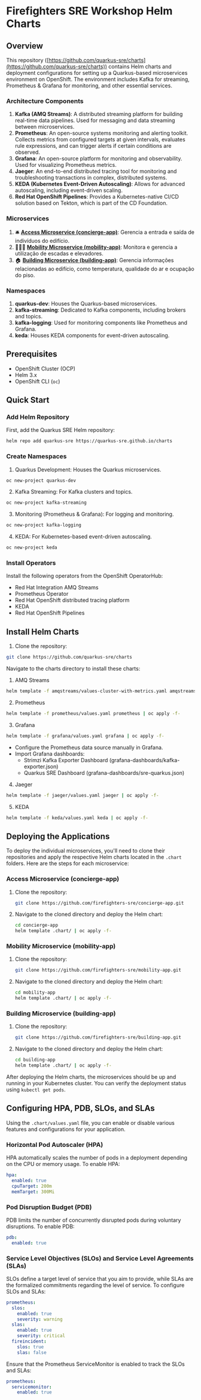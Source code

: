 # Firefighters SRE Workshop Helm Charts

## Overview

This repository ([https://github.com/quarkus-sre/charts](https://github.com/quarkus-sre/charts)) contains Helm charts and deployment configurations for setting up a Quarkus-based microservices environment on OpenShift. The environment includes Kafka for streaming, Prometheus & Grafana for monitoring, and other essential services.

### Architecture Components

1. **Kafka (AMQ Streams)**: A distributed streaming platform for building real-time data pipelines. Used for messaging and data streaming between microservices.
2. **Prometheus**: An open-source systems monitoring and alerting toolkit. Collects metrics from configured targets at given intervals, evaluates rule expressions, and can trigger alerts if certain conditions are observed.
3. **Grafana**: An open-source platform for monitoring and observability. Used for visualizing Prometheus metrics.
4. **Jaeger**: An end-to-end distributed tracing tool for monitoring and troubleshooting transactions in complex, distributed systems.
5. **KEDA (Kubernetes Event-Driven Autoscaling)**: Allows for advanced autoscaling, including event-driven scaling.
6. **Red Hat OpenShift Pipelines**: Provides a Kubernetes-native CI/CD solution based on Tekton, which is part of the CD Foundation.

### Microservices

1. 🛎️ [**Access Microservice (concierge-app)**](https://github.com/firefighters-sre/concierge-app): Gerencia a entrada e saída de indivíduos do edifício.
2. 🚶‍♂️🔝 [**Mobility Microservice (mobility-app)**](https://github.com/firefighters-sre/mobility-app): Monitora e gerencia a utilização de escadas e elevadores.
3. 🏠 [**Building Microservice (building-app)**](https://github.com/firefighters-sre/building-app): Gerencia informações relacionadas ao edifício, como temperatura, qualidade do ar e ocupação do piso.


### Namespaces

1. **quarkus-dev**: Houses the Quarkus-based microservices.
2. **kafka-streaming**: Dedicated to Kafka components, including brokers and topics.
3. **kafka-logging**: Used for monitoring components like Prometheus and Grafana.
4. **keda**: Houses KEDA components for event-driven autoscaling.

## Prerequisites

- OpenShift Cluster (OCP)
- Helm 3.x
- OpenShift CLI (`oc`)

## Quick Start
### Add Helm Repository
First, add the Quarkus SRE Helm repository:

```bash
helm repo add quarkus-sre https://quarkus-sre.github.io/charts
```
### Create Namespaces
1. Quarkus Development: Houses the Quarkus microservices.
```bash
oc new-project quarkus-dev
```
2. Kafka Streaming: For Kafka clusters and topics.
```bash
oc new-project kafka-streaming
```
3. Monitoring (Prometheus & Grafana): For logging and monitoring.
```bash
oc new-project kafka-logging
```
4. KEDA: For Kubernetes-based event-driven autoscaling.
```bash
oc new-project keda
```
### Install Operators
Install the following operators from the OpenShift OperatorHub:
- Red Hat Integration AMQ Streams
- Prometheus Operator
- Red Hat OpenShift distributed tracing platform
- KEDA
- Red Hat OpenShift Pipelines

## Install Helm Charts
1. Clone the repository:
```bash
git clone https://github.com/quarkus-sre/charts
```

Navigate to the charts directory to install these charts:

1. AMQ Streams
```bash
helm template -f amqstreams/values-cluster-with-metrics.yaml amqstreams | oc apply -f-
```
2. Prometheus
```bash
helm template -f prometheus/values.yaml prometheus | oc apply -f-
```
3. Grafana
```bash
helm template -f grafana/values.yaml grafana | oc apply -f-
```
- Configure the Prometheus data source manually in Grafana.
- Import Grafana dashboards:
  - Strimzi Kafka Exporter Dashboard (grafana-dashboards/kafka-exporter.json)
  - Quarkus SRE Dashboard (grafana-dashboards/sre-quarkus.json)
4. Jaeger
```bash
helm template -f jaeger/values.yaml jaeger | oc apply -f-
```
5. KEDA
```bash
helm template -f keda/values.yaml keda | oc apply -f-
```
## Deploying the Applications

To deploy the individual microservices, you'll need to clone their repositories and apply the respective Helm charts located in the `.chart` folders. Here are the steps for each microservice:

### Access Microservice (concierge-app)
1. Clone the repository:
   ```bash
   git clone https://github.com/firefighters-sre/concierge-app.git
   ```
2. Navigate to the cloned directory and deploy the Helm chart:
   ```bash
   cd concierge-app
   helm template .chart/ | oc apply -f-
   ```

### Mobility Microservice (mobility-app)
1. Clone the repository:
   ```bash
   git clone https://github.com/firefighters-sre/mobility-app.git
   ```
2. Navigate to the cloned directory and deploy the Helm chart:
   ```bash
   cd mobility-app
   helm template .chart/ | oc apply -f-
   ```

### Building Microservice (building-app)
1. Clone the repository:
   ```bash
   git clone https://github.com/firefighters-sre/building-app.git
   ```
2. Navigate to the cloned directory and deploy the Helm chart:
   ```bash
   cd building-app
   helm template .chart/ | oc apply -f-
   ```

After deploying the Helm charts, the microservices should be up and running in your Kubernetes cluster. You can verify the deployment status using `kubectl get pods`.

## Configuring HPA, PDB, SLOs, and SLAs

Using the `.chart/values.yaml` file, you can enable or disable various features and configurations for your application.

### Horizontal Pod Autoscaler (HPA)

HPA automatically scales the number of pods in a deployment depending on the CPU or memory usage. To enable HPA:

```yaml
hpa:
  enabled: true
  cpuTarget: 200m
  memTarget: 300Mi
```

### Pod Disruption Budget (PDB)

PDB limits the number of concurrently disrupted pods during voluntary disruptions. To enable PDB:

```yaml
pdb:
  enabled: true
```

### Service Level Objectives (SLOs) and Service Level Agreements (SLAs)

SLOs define a target level of service that you aim to provide, while SLAs are the formalized commitments regarding the level of service. To configure SLOs and SLAs:

```yaml
prometheus:
  slos:
    enabled: true
    severity: warning
  slas:
    enabled: true
    severity: critical
  fireincident:
    slos: true
    slas: false
```

Ensure that the Prometheus ServiceMonitor is enabled to track the SLOs and SLAs:

```yaml
prometheus:
  servicemonitor:
    enabled: true
```